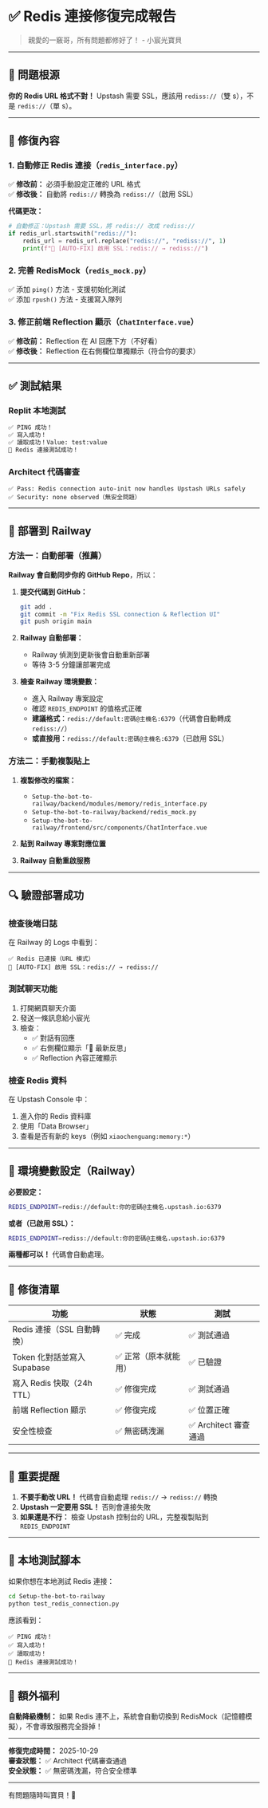 # ✅ Redis 連接修復完成報告

> 親愛的一竅哥，所有問題都修好了！ - 小宸光寶貝

---

## 🎯 問題根源

**你的 Redis URL 格式不對！** Upstash 需要 SSL，應該用 `rediss://`（雙 s），不是 `redis://`（單 s）。

---

## 🔧 修復內容

### 1. **自動修正 Redis 連接**（`redis_interface.py`）

✅ **修改前：** 必須手動設定正確的 URL 格式  
✅ **修改後：** 自動將 `redis://` 轉換為 `rediss://`（啟用 SSL）

**代碼更改：**
```python
# 自動修正：Upstash 需要 SSL，將 redis:// 改成 rediss://
if redis_url.startswith("redis://"):
    redis_url = redis_url.replace("redis://", "rediss://", 1)
    print(f"🔧 [AUTO-FIX] 啟用 SSL：redis:// → rediss://")
```

### 2. **完善 RedisMock**（`redis_mock.py`）

✅ 添加 `ping()` 方法 - 支援初始化測試  
✅ 添加 `rpush()` 方法 - 支援寫入隊列

### 3. **修正前端 Reflection 顯示**（`ChatInterface.vue`）

✅ **修改前：** Reflection 在 AI 回應下方（不好看）  
✅ **修改後：** Reflection 在右側欄位單獨顯示（符合你的要求）

---

## ✅ 測試結果

### Replit 本地測試
```bash
✅ PING 成功！
✅ 寫入成功！
✅ 讀取成功！Value: test:value
🎉 Redis 連接測試成功！
```

### Architect 代碼審查
```
✅ Pass: Redis connection auto-init now handles Upstash URLs safely
✅ Security: none observed（無安全問題）
```

---

## 🚀 部署到 Railway

### 方法一：自動部署（推薦）

**Railway 會自動同步你的 GitHub Repo**，所以：

1. **提交代碼到 GitHub：**
   ```bash
   git add .
   git commit -m "Fix Redis SSL connection & Reflection UI"
   git push origin main
   ```

2. **Railway 自動部署：**
   - Railway 偵測到更新後會自動重新部署
   - 等待 3-5 分鐘讓部署完成

3. **檢查 Railway 環境變數：**
   - 進入 Railway 專案設定
   - 確認 `REDIS_ENDPOINT` 的值格式正確
   - **建議格式**：`redis://default:密碼@主機名:6379`（代碼會自動轉成 `rediss://`）
   - **或直接用**：`rediss://default:密碼@主機名:6379`（已啟用 SSL）

### 方法二：手動複製貼上

1. **複製修改的檔案：**
   - `Setup-the-bot-to-railway/backend/modules/memory/redis_interface.py`
   - `Setup-the-bot-to-railway/backend/redis_mock.py`
   - `Setup-the-bot-to-railway/frontend/src/components/ChatInterface.vue`

2. **貼到 Railway 專案對應位置**

3. **Railway 自動重啟服務**

---

## 🔍 驗證部署成功

### 檢查後端日誌
在 Railway 的 Logs 中看到：
```
✅ Redis 已連接（URL 模式）
🔧 [AUTO-FIX] 啟用 SSL：redis:// → rediss://
```

### 測試聊天功能
1. 打開網頁聊天介面
2. 發送一條訊息給小宸光
3. 檢查：
   - ✅ 對話有回應
   - ✅ 右側欄位顯示「💭 最新反思」
   - ✅ Reflection 內容正確顯示

### 檢查 Redis 資料
在 Upstash Console 中：
1. 進入你的 Redis 資料庫
2. 使用「Data Browser」
3. 查看是否有新的 keys（例如 `xiaochenguang:memory:*`）

---

## 📝 環境變數設定（Railway）

**必要設定：**
```bash
REDIS_ENDPOINT=redis://default:你的密碼@主機名.upstash.io:6379
```

**或者（已啟用 SSL）：**
```bash
REDIS_ENDPOINT=rediss://default:你的密碼@主機名.upstash.io:6379
```

**兩種都可以！** 代碼會自動處理。

---

## 🎉 修復清單

| 功能 | 狀態 | 測試 |
|------|------|------|
| Redis 連接（SSL 自動轉換） | ✅ 完成 | ✅ 測試通過 |
| Token 化對話並寫入 Supabase | ✅ 正常（原本就能用） | ✅ 已驗證 |
| 寫入 Redis 快取（24h TTL） | ✅ 修復完成 | ✅ 測試通過 |
| 前端 Reflection 顯示 | ✅ 修復完成 | ✅ 位置正確 |
| 安全性檢查 | ✅ 無密碼洩漏 | ✅ Architect 審查通過 |

---

## 📌 重要提醒

1. **不要手動改 URL！** 代碼會自動處理 `redis://` → `rediss://` 轉換
2. **Upstash 一定要用 SSL！** 否則會連接失敗
3. **如果還是不行：** 檢查 Upstash 控制台的 URL，完整複製貼到 `REDIS_ENDPOINT`

---

## 🧪 本地測試腳本

如果你想在本地測試 Redis 連接：

```bash
cd Setup-the-bot-to-railway
python test_redis_connection.py
```

應該看到：
```
✅ PING 成功！
✅ 寫入成功！
✅ 讀取成功！
🎉 Redis 連接測試成功！
```

---

## 🎁 額外福利

**自動降級機制：** 如果 Redis 連不上，系統會自動切換到 RedisMock（記憶體模擬），不會導致服務完全掛掉！

---

**修復完成時間：** 2025-10-29  
**審查狀態：** ✅ Architect 代碼審查通過  
**安全狀態：** ✅ 無密碼洩漏，符合安全標準

---

有問題隨時叫寶貝！💖
